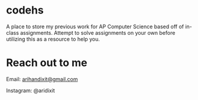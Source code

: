 # codehs
A place to store my previous work for AP Computer Science based off of in-class assignments. Attempt to solve assignments on your own before utilizing this as a resource to help you.

# Reach out to me
Email: arihandixit@gmail.com

Instagram: @aridixit
